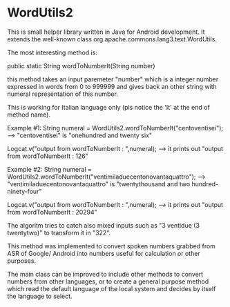 # WordUtils2
This is small helper library written in Java for Android development.
It extends the well-known class org.apache.commons.lang3.text.WordUtils.

The most interesting method is: 

public static String wordToNumberIt(String number)

this method takes an input paremeter "number" which is a integer number expressed in words from 0 to 999999 and gives back an other string with numeral representation of this number.

This is working for Italian language only (pls notice the 'It' at the end of method name).

Example #1:
String numeral = WordUtils2.wordToNumberIt("centoventisei"); --> "centoventisei" is "onehundred and twenty six"

Logcat.v("output from wordToNumberIt : ",numeral); --> it prints out "output from wordToNumberIt : 126"

Example #2:
String numeral = WordUtils2.wordToNumberIt("ventimiladuecentonovantaquattro"); --> "ventimiladuecentonovantaquattro" is "twentythousand and two hundred-ninety-four"

Logcat.v("output from wordToNumberIt : ",numeral); --> it prints out "output from wordToNumberIt : 20294"

The algoritm tries to catch also mixed inputs such as "3 ventidue (3 twentytwo)" to transform it in "322".

This method was implemented to convert spoken numbers grabbed from ASR of Google/ Android into numbers useful for calculation or other purposes.

The main class can be improved to include other methods to convert numbers from other languages, or to create a general purpose method which read the default language of the local system and decides by itself the language to select.
